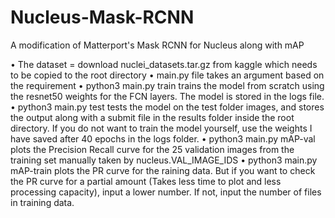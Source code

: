 # Nucleus-Mask-RCNN
A modification of Matterport's Mask RCNN for Nucleus along with mAP

•	The dataset = download nuclei_datasets.tar.gz from kaggle which needs to be copied to the root directory
•	main.py file takes an argument based on the requirement
•	python3 main.py train 
trains the model from scratch using the resnet50 weights for the FCN layers. The model is stored in the logs file.
•	python3 main.py test
tests the model on the test folder images, and stores the output along with a submit file in the results folder inside the root directory. If you do not want to train the model yourself, use the weights I have saved after 40 epochs in the logs folder.
•	python3 main.py mAP-val
plots the Precision Recall curve for the 25 validation images from the training set manually taken by nucleus.VAL_IMAGE_IDS
•	python3 main.py mAP-train
plots the PR curve for the raining data. But if you want to check the PR curve for a partial amount (Takes less time to plot and less processing capacity), input a lower number. If not, input the number of files in training data.
